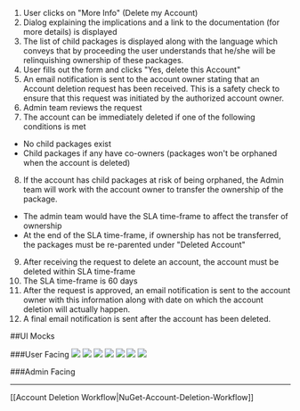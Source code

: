 1. User clicks on "More Info" (Delete my Account)
2. Dialog explaining the implications and a link to the documentation (for more details) is displayed
3. The list of child packages is displayed along with the language which conveys that by proceeding the user understands that he/she will be relinquishing ownership of these packages.
4. User fills out the form and clicks "Yes, delete this Account"
5. An email notification is sent to the account owner stating that an Account deletion request has been received. This is a safety check to ensure that this request was initiated by the authorized account owner.
6. Admin team reviews the request
7. The account can be immediately deleted if one of the following conditions is met
 * No child packages exist
 * Child packages if any have co-owners (packages won't be orphaned when the account is deleted)
8. If the account has child packages at risk of being orphaned, the Admin team will work with the account owner to transfer the ownership of the package.
 * The admin team would have the SLA time-frame to affect the transfer of ownership
 * At the end of the SLA time-frame, if ownership has not be transferred, the packages must be re-parented under "Deleted Account"
9. After receiving the request to delete an account, the account must be deleted within SLA time-frame
10. The SLA time-frame is 60 days 
11. After the request is approved, an email notification is sent to the account owner with this information along with date on which the account deletion will actually happen.
12. A final email notification is sent after the account has been deleted.

##UI Mocks

###User Facing
![](https://github.com/NuGet/Home/blob/dev/resources/AccountDeletionWorkflow/Slide2.PNG?raw=true)
![](https://github.com/NuGet/Home/blob/dev/resources/AccountDeletionWorkflow/Slide3.PNG?raw=true)
![](https://github.com/NuGet/Home/blob/dev/resources/AccountDeletionWorkflow/Slide4.PNG?raw=true)
![](https://github.com/NuGet/Home/blob/dev/resources/AccountDeletionWorkflow/Slide5.PNG?raw=true)
![](https://github.com/NuGet/Home/blob/dev/resources/AccountDeletionWorkflow/Slide6.PNG?raw=true)
![](https://github.com/NuGet/Home/blob/dev/resources/AccountDeletionWorkflow/Slide7.PNG?raw=true)
![](https://github.com/NuGet/Home/blob/dev/resources/AccountDeletionWorkflow/Slide8.PNG?raw=true)


###Admin Facing

***

[[Account Deletion Workflow|NuGet-Account-Deletion-Workflow]]
 
